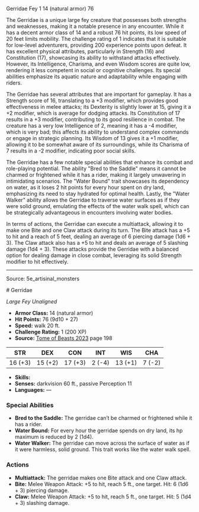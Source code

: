 <MonsterName/>Gerridae</MonsterName>
<CreatureType/>Fey</CreatureType>
<CR/>1</CR>
<AC/>14 (natural armor)</AC>
<HP/>76</HP>
<summary>The Gerridae is a unique large fey creature that possesses both strengths and weaknesses, making it a notable presence in any encounter. While it has a decent armor class of 14 and a robust 76 hit points, its low speed of 20 feet limits mobility. The challenge rating of 1 indicates that it is suitable for low-level adventurers, providing 200 experience points upon defeat. It has excellent physical attributes, particularly in Strength (16) and Constitution (17), showcasing its ability to withstand attacks effectively. However, its Intelligence, Charisma, and even Wisdom scores are quite low, rendering it less competent in social or cognitive challenges. Its special abilities emphasize its aquatic nature and adaptability while engaging with riders.</summary>

<detail>

The Gerridae has several attributes that are important for gameplay. It has a Strength score of 16, translating to a +3 modifier, which provides good effectiveness in melee attacks; its Dexterity is slightly lower at 15, giving it a +2 modifier, which is average for dodging attacks. Its Constitution of 17 results in a +3 modifier, contributing to its good resilience in combat. The creature has a very low Intelligence of 2, meaning it has a -4 modifier, which is very bad; this affects its ability to understand complex commands or engage in strategic planning. Its Wisdom of 13 gives it a +1 modifier, allowing it to be somewhat aware of its surroundings, while its Charisma of 7 results in a -2 modifier, indicating poor social skills.

The Gerridae has a few notable special abilities that enhance its combat and role-playing potential. The ability "Bred to the Saddle" means it cannot be charmed or frightened while it has a rider, making it largely unwavering in intimidating scenarios. The "Water Bound" trait showcases its dependency on water, as it loses 2 hit points for every hour spent on dry land, emphasizing its need to stay hydrated for optimal health. Lastly, the "Water Walker" ability allows the Gerridae to traverse water surfaces as if they were solid ground, emulating the effects of the water walk spell, which can be strategically advantageous in encounters involving water bodies.

In terms of actions, the Gerridae can execute a multiattack, allowing it to make one Bite and one Claw attack during its turn. The Bite attack has a +5 to hit and a reach of 5 feet, dealing an average of 6 piercing damage (1d6 + 3). The Claw attack also has a +5 to hit and deals an average of 5 slashing damage (1d4 + 3). These attacks provide the Gerridae with a balanced option for dealing damage in close combat, leveraging its solid Strength modifier to hit effectively.</detail>



---

Source: 5e_artisinal_monsters

<statblock>
# Gerridae

*Large* *Fey* *Unaligned*

- **Armor Class:** 14 (natural armor)
- **Hit Points:** 76 (9d10 + 27)
- **Speed:** walk 20 ft.
- **Challenge Rating:** 1 (200 XP)
- **Source:** [Tome of Beasts 2023](https://koboldpress.com/kpstore/product/tome-of-beasts-1-2023-edition/) page 198

| STR | DEX | CON | INT | WIS | CHA |
| --- | --- | --- | --- | --- | --- |
| 16 (+3) | 15 (+2) | 17 (+3) | 2 (-4) | 13 (+1) | 7 (-2) |

- **Skills:** 
- **Senses:** darkvision 60 ft., passive Perception 11
- **Languages:** —

### Special Abilities

- **Bred to the Saddle:** The gerridae can’t be charmed or frightened while it has a rider.
- **Water Bound:** For every hour the gerridae spends on dry land, its hp maximum is reduced by 2 (1d4).
- **Water Walker:** The gerridae can move across the surface of water as if it were harmless, solid ground. This trait works like the water walk spell.

### Actions

- **Multiattack:** The gerridae makes one Bite attack and one Claw attack.
- **Bite:** Melee Weapon Attack: +5 to hit, reach 5 ft., one target. Hit: 6 (1d6 + 3) piercing damage.
- **Claw:** Melee Weapon Attack: +5 to hit, reach 5 ft., one target. Hit: 5 (1d4 + 3) slashing damage.
</statblock>


